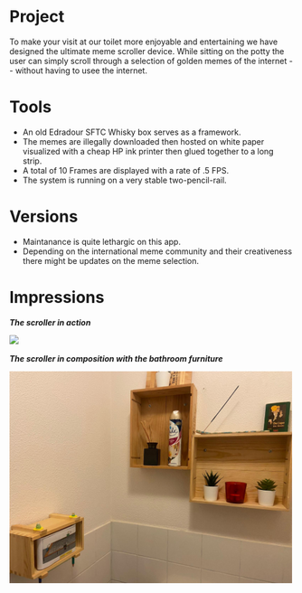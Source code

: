 # Project
To make your visit at our toilet more enjoyable and entertaining we have designed the ultimate meme scroller device.
While sitting on the potty the user can simply scroll through a selection of golden memes of the internet -- without having to usee the internet. 

# Tools
- An old Edradour SFTC Whisky box serves as a framework. 
- The memes are illegally downloaded then hosted on white paper visualized with a cheap HP ink printer then glued together to a long strip. 
- A total of 10 Frames are displayed with a rate of .5 FPS.
- The system is running on a very stable two-pencil-rail.

# Versions
- Maintanance is quite lethargic on this app.
- Depending on the international meme community and their creativeness there might be updates on the meme selection.

# Impressions
***The scroller in action***

<img src='https://github.com/moritzgeiger/MemeScroller/blob/master/img/scrollingmemes.gif'>

***The scroller in composition with the bathroom furniture***

<img src='https://github.com/moritzgeiger/MemeScroller/blob/master/img/enseble.jpeg' width="500" height="375">
